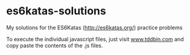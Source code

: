# es6katas-solutions

My solutions for the ES6Katas (http://es6katas.org/) practice problems

To execute the individual javascript files, just visit www.tddbin.com and copy paste the contents of the .js files.



